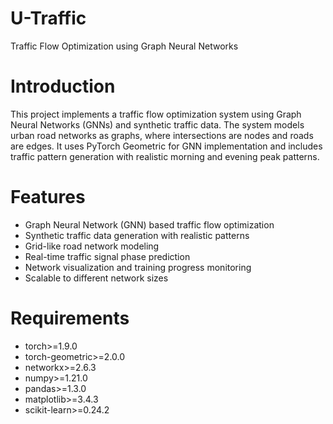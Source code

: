 # U-Traffic
Traffic Flow Optimization using Graph Neural Networks
# Introduction
This project implements a traffic flow optimization system using Graph Neural Networks (GNNs) and synthetic traffic data. The system models urban road networks as graphs, where intersections are nodes and roads are edges. It uses PyTorch Geometric for GNN implementation and includes traffic pattern generation with realistic morning and evening peak patterns.

# Features

* Graph Neural Network (GNN) based traffic flow optimization
* Synthetic traffic data generation with realistic patterns
* Grid-like road network modeling
* Real-time traffic signal phase prediction
* Network visualization and training progress monitoring
* Scalable to different network sizes


# Requirements
* torch>=1.9.0
* torch-geometric>=2.0.0
* networkx>=2.6.3
* numpy>=1.21.0
* pandas>=1.3.0
* matplotlib>=3.4.3
* scikit-learn>=0.24.2
